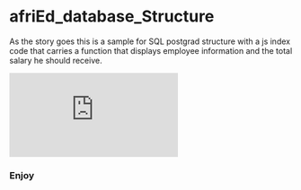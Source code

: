 # afriEd_database_Structure

As the story goes this is a sample for SQL postgrad structure with a js index code that carries a function that displays employee information and the total salary he should receive.

![Afried Test Diagram](https://github.com/hammedTiamiyu/afriEdDatabaseStructure/blob/main/README.md)

### Enjoy
